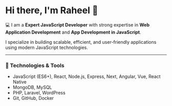 # Hi there, I'm Raheel 👋

💻 I am a **Expert JavaScript Developer** with strong expertise in **Web Application Development** and **App Development in JavaScript**.  

I specialize in building scalable, efficient, and user-friendly applications using modern JavaScript technologies.

---

### 🔧 Technologies & Tools
- JavaScript (ES6+), React, Node.js, Express, Next, Angular, Vue, React Native
- MongoDB, MySQL
- PHP, Laravel, WordPress
- Git, GitHub, Docker
